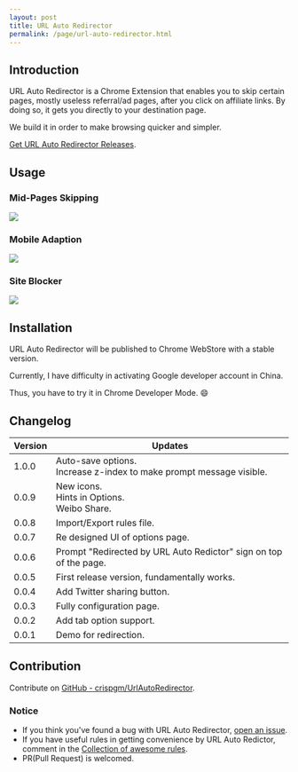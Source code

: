 ```yaml
---
layout: post
title: URL Auto Redirector
permalink: /page/url-auto-redirector.html
---
```


## Introduction

URL Auto Redirector is a Chrome Extension that enables you to skip certain pages, mostly useless referral/ad pages, after you click on affiliate links.
By doing so, it gets you directly to your destination page.

We build it in order to make browsing quicker and simpler.

[Get URL Auto Redirector Releases](https://github.com/crispgm/UrlAutoRedirector/releases).

## Usage

### Mid-Pages Skipping

![](https://raw.githubusercontent.com/crispgm/UrlAutoRedirector/master/promotion/midpage-skipping.png)

### Mobile Adaption

![](https://raw.githubusercontent.com/crispgm/UrlAutoRedirector/master/promotion/mobile-adaption.png)

### Site Blocker

![](https://raw.githubusercontent.com/crispgm/UrlAutoRedirector/master/promotion/site-blocker.png)

## Installation

URL Auto Redirector will be published to Chrome WebStore with a stable version.

Currently, I have difficulty in activating Google developer account in China.

Thus, you have to try it in Chrome Developer Mode. :smile:

## Changelog

|Version|<center>Updates</center>|
|-------|-------|
| 1.0.0 | Auto-save options.<br>Increase z-index to make prompt message visible. | 
| 0.0.9 | New icons.<br>Hints in Options.<br>Weibo Share. |
| 0.0.8 | Import/Export rules file. |
| 0.0.7 | Re designed UI of options page. |
| 0.0.6 | Prompt "Redirected by URL Auto Redictor" sign on top of the page. |
| 0.0.5 | First release version, fundamentally works. |
| 0.0.4 | Add Twitter sharing button. |
| 0.0.3 | Fully configuration page. |
| 0.0.2 | Add tab option support. |
| 0.0.1 | Demo for redirection. |

## Contribution

Contribute on [GitHub - crispgm/UrlAutoRedirector](https://github.com/crispgm/UrlAutoRedirector).

### Notice

* If you think you've found a bug with URL Auto Redirector, [open an issue](https://github.com/crispgm/UrlAutoRedirector/issues/new).
* If you have useful rules in getting convenience by URL Auto Redictor, comment in the [Collection of awesome rules](https://github.com/crispgm/UrlAutoRedirector/issues/17).
* PR(Pull Request) is welcomed.
